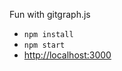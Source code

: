 Fun with gitgraph.js

* `npm install`
* `npm start`
* [http://localhost:3000](http://localhost:3000)

